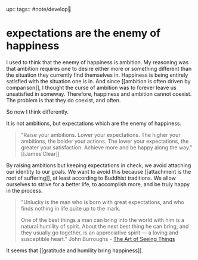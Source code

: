 up:: 
tags:: #note/develop🍃 

# expectations are the enemy of happiness



I used to think that the enemy of happiness is ambition. My reasoning was that ambition requires one to desire either more or something different than the situation they currently find themselves in. Happiness is being entirely satisfied with the situation one is in. And since [[ambition is often driven by comparison]], I thought the curse of ambition was to forever leave us unsatisfied in someway. Therefore, happiness and ambition cannot coexist. The problem is that they do coexist, and often.

So now I think differently.

It is not ambitions, but expectations which are the enemy of happiness. 

> "Raise your ambitions. Lower your expectations. The higher your ambitions, the bolder your actions. The lower your expectations, the greater your satisfaction. Achieve more and be happy along the way." [[James Clear]]

By raising ambitions but keeping expectations in check, we avoid attaching our identity to our goals. We want to avoid this because [[attachment is the root of suffering]], at least according to Buddhist traditions. We allow ourselves to strive for a better life, to accomplish more, and be truly happy in the process.

> "Unlucky is the man who is born with great expectations, and who finds nothing in life quite up to the mark.
> 
> One of the best things a man can bring into the world with him is a natural humility of spirit. About the next best thing he can bring, and they usually go together, is an appreciative spirit — a loving and susceptible heart." John Burroughs - [The Art of Seeing Things](https://www.amazon.com/exec/obidos/ASIN/0815606788/braipick-20)

It seems that [[gratitude and humility bring happiness]]. 